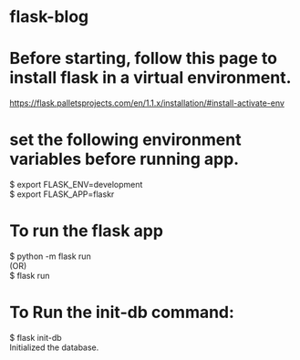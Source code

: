 # flask-blog
# Before starting, follow this page to install flask in a virtual environment. 
https://flask.palletsprojects.com/en/1.1.x/installation/#install-activate-env

# set the following environment variables before running app. 
$ export FLASK_ENV=development  
$ export FLASK_APP=flaskr

# To run the flask app
$ python -m flask run  
(OR)  
$ flask run  

# To Run the init-db command:
$ flask init-db  
Initialized the database.
